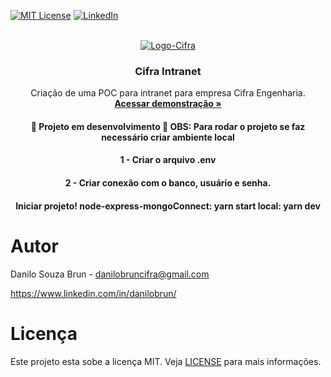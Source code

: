 [![MIT License](https://img.shields.io/github/license/othneildrew/Best-README-Template.svg?style=for-the-badge)](https://github.com/danilobrun/intranet-cifra/tree/main/front-end/LICENSE)
[![LinkedIn](https://img.shields.io/badge/-LinkedIn-black.svg?style=for-the-badge&logo=linkedin&colorB=555)](https://www.linkedin.com/in/danilobrun/)

<br />
<div align="center">
  <a href="https://cifra-intranet.netlify.app/">
    <img src="front-end/src/assets/img/logo-cifra.png" alt="Logo-Cifra" />
  </a>

  <h3 align="center">Cifra Intranet</h3>

  <p align="center">
    Criação de uma POC para intranet para empresa Cifra Engenharia.
    <br />
    <a href="https://cifra-intranet.netlify.app/"><strong>Acessar demonstração »</strong></a>
  </p>
  
  <h4 align="center"> 
    🚧  Projeto em desenvolvimento  🚧
    OBS: Para rodar o projeto se faz necessário criar ambiente local
  </h4>
  <h4>
    1 - Criar o arquivo .env
  </h4>
  <h4>
    2 - Criar conexão com o banco, usuário e senha.
  </h4>
    <h4>
    Iniciar projeto!
    node-express-mongoConnect: yarn start
    local: yarn dev
  </h4>
</div>

# Autor

Danilo Souza Brun - danilobruncifra@gmail.com

https://www.linkedin.com/in/danilobrun/

# Licença

Este projeto esta sobe a licença MIT. Veja [LICENSE](https://github.com/danilobrun/pj4-5-fox-entregas/blob/main/LICENSE) para mais informações.
